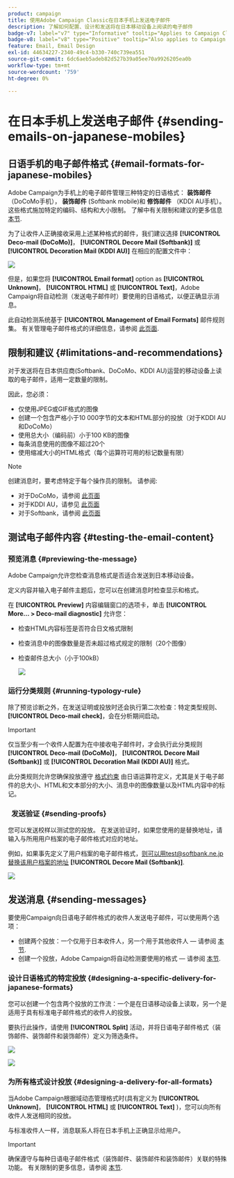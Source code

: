 ```yaml
---
product: campaign
title: 使用Adobe Campaign Classic在日本手机上发送电子邮件
description: 了解如何配置、设计和发送将在日本移动设备上阅读的电子邮件
badge-v7: label="v7" type="Informative" tooltip="Applies to Campaign Classic v7"
badge-v8: label="v8" type="Positive" tooltip="Also applies to Campaign v8"
feature: Email, Email Design
exl-id: 44634227-2340-49c4-b330-740c739ea551
source-git-commit: 6dc6aeb5adeb82d527b39a05ee70a9926205ea0b
workflow-type: tm+mt
source-wordcount: '759'
ht-degree: 0%

---
```


# 在日本手机上发送电子邮件 {#sending-emails-on-japanese-mobiles}



## 日语手机的电子邮件格式 {#email-formats-for-japanese-mobiles}

Adobe Campaign为手机上的电子邮件管理三种特定的日语格式： **装饰邮件** （DoCoMo手机）， **装饰邮件** (Softbank mobile)和 **修饰邮件** （KDDI AU手机）。 这些格式施加特定的编码、结构和大小限制。 了解中有关限制和建议的更多信息 [本节](#limitations-and-recommendations).

为了让收件人正确接收采用上述某种格式的邮件，我们建议选择 **[!UICONTROL Deco-mail (DoCoMo)]**， **[!UICONTROL Decore Mail (Softbank)]** 或 **[!UICONTROL Decoration Mail (KDDI AU)]** 在相应的配置文件中：

![](assets/deco-mail_03.png)

但是，如果您将 **[!UICONTROL Email format]** option as **[!UICONTROL Unknown]**， **[!UICONTROL HTML]** 或 **[!UICONTROL Text]**，Adobe Campaign将自动检测（发送电子邮件时）要使用的日语格式，以便正确显示消息。

此自动检测系统基于 **[!UICONTROL Management of Email Formats]** 邮件规则集。 有关管理电子邮件格式的详细信息，请参阅 [此页面](../../installation/using/email-deliverability.md#managing-email-formats).

## 限制和建议 {#limitations-and-recommendations}

对于发送将在日本供应商(Softbank、DoCoMo、KDDI AU)运营的移动设备上读取的电子邮件，适用一定数量的限制。

因此，您必须：

* 仅使用JPEG或GIF格式的图像
* 创建一个包含严格小于10 000字节的文本和HTML部分的投放（对于KDDI AU和DoCoMo）
* 使用总大小（编码前）小于100 KB的图像
* 每条消息使用的图像不超过20个
* 使用缩减大小的HTML格式（每个运算符可用的标记数量有限）

>[!NOTE]
>
>创建消息时，要考虑特定于每个操作员的限制。 请参阅:
>
>* 对于DoCoMo，请参阅 [此页面](https://www.nttdocomo.co.jp/service/developer/make/content/deco_mail/index.html)
>* 对于KDDI AU，请参见 [此页面](https://www.au.com/ezfactory/tec/spec/decorations/template.html)
>* 对于Softbank，请参阅 [此页面](https://www.support.softbankmobile.co.jp/partner/home_tech3/index.cfm)


## 测试电子邮件内容 {#testing-the-email-content}

### 预览消息 {#previewing-the-message}

Adobe Campaign允许您检查消息格式是否适合发送到日本移动设备。

定义内容并输入电子邮件主题后，您可以在创建消息时检查显示和格式。

在 **[!UICONTROL Preview]** 内容编辑窗口的选项卡，单击 **[!UICONTROL More... > Deco-mail diagnostic]** 允许您：

* 检查HTML内容标签是否符合日文格式限制
* 检查消息中的图像数量是否未超过格式规定的限制（20个图像）
* 检查邮件总大小（小于100kB）

   ![](assets/deco-mail_06.png)

### 运行分类规则 {#running-typology-rule}

除了预览诊断之外，在发送证明或投放时还会执行第二次检查：特定类型规则、 **[!UICONTROL Deco-mail check]**，会在分析期间启动。

>[!IMPORTANT]
>
>仅当至少有一个收件人配置为在中接收电子邮件时，才会执行此分类规则 **[!UICONTROL Deco-mail (DoCoMo)]**， **[!UICONTROL Decore Mail (Softbank)]** 或 **[!UICONTROL Decoration Mail (KDDI AU)]** 格式。

此分类规则允许您确保投放遵守 [格式约束](#limitations-and-recommendations) 由日语运算符定义，尤其是关于电子邮件的总大小、HTML和文本部分的大小、消息中的图像数量以及HTML内容中的标记。

###   发送验证 {#sending-proofs}

您可以发送校样以测试您的投放。 在发送验证时，如果您使用的是替换地址，请输入与所用用户档案的电子邮件格式对应的地址。

例如，如果事先定义了用户档案的电子邮件格式，则可以用test@softbank.ne.jp替换该用户档案的地址 **[!UICONTROL Decore Mail (Softbank)]**.

![](assets/deco-mail_05.png)

## 发送消息 {#sending-messages}

要使用Campaign向日语电子邮件格式的收件人发送电子邮件，可以使用两个选项：

* 创建两个投放：一个仅用于日本收件人，另一个用于其他收件人 — 请参阅 [本节](#designing-a-specific-delivery-for-japanese-formats).
* 创建一个投放，Adobe Campaign将自动检测要使用的格式 — 请参阅 [本节](#designing-a-delivery-for-all-formats).

### 设计日语格式的特定投放 {#designing-a-specific-delivery-for-japanese-formats}

您可以创建一个包含两个投放的工作流：一个是在日语移动设备上读取，另一个是适用于具有标准电子邮件格式的收件人的投放。

要执行此操作，请使用 **[!UICONTROL Split]** 活动，并将日语电子邮件格式（装饰邮件、装饰邮件和装饰邮件）定义为筛选条件。

![](assets/deco-mail_08.png)

![](assets/deco-mail_07.png)

### 为所有格式设计投放 {#designing-a-delivery-for-all-formats}

当Adobe Campaign根据域动态管理格式时(具有定义为 **[!UICONTROL Unknown]**， **[!UICONTROL HTML]** 或 **[!UICONTROL Text]** )，您可以向所有收件人发送相同的投放。

与标准收件人一样，消息联系人将在日本手机上正确显示给用户。

>[!IMPORTANT]
>
>确保遵守与每种日语电子邮件格式（装饰邮件、装饰邮件和装饰邮件）关联的特殊功能。 有关限制的更多信息，请参阅 [本节](#limitations-and-recommendations).
